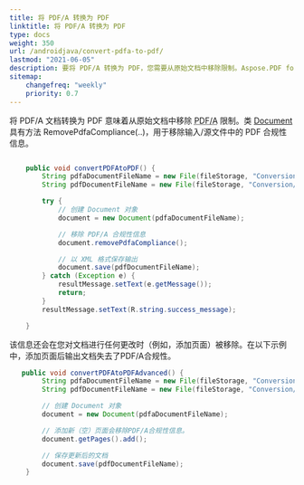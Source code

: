 ```yaml
---
title: 将 PDF/A 转换为 PDF
linktitle: 将 PDF/A 转换为 PDF
type: docs
weight: 350
url: /androidjava/convert-pdfa-to-pdf/
lastmod: "2021-06-05"
description: 要将 PDF/A 转换为 PDF，您需要从原始文档中移除限制。Aspose.PDF for Android via Java 可以轻松简单地解决这个问题。
sitemap:
    changefreq: "weekly"
    priority: 0.7
---
```


将 PDF/A 文档转换为 PDF 意味着从原始文档中移除 <abbr title="Portable Document Format Archive
">PDF/A</abbr> 限制。类 [Document](https://reference.aspose.com/pdf/java/com.aspose.pdf/Document) 具有方法 RemovePdfaCompliance(..)，用于移除输入/源文件中的 PDF 合规性信息。

```java

    public void convertPDFAtoPDF() {
        String pdfaDocumentFileName = new File(fileStorage, "Conversion/sample-pdfa.pdf").toString();
        String pdfDocumentFileName = new File(fileStorage, "Conversion/sample-out.pdf").toString();

        try {
            // 创建 Document 对象
            document = new Document(pdfaDocumentFileName);

            // 移除 PDF/A 合规性信息
            document.removePdfaCompliance();

            // 以 XML 格式保存输出
            document.save(pdfDocumentFileName);
        } catch (Exception e) {
            resultMessage.setText(e.getMessage());
            return;
        }
        resultMessage.setText(R.string.success_message);

    }
```


该信息还会在您对文档进行任何更改时（例如，添加页面）被移除。在以下示例中，添加页面后输出文档失去了PDF/A合规性。

```java
   public void convertPDFAtoPDFAdvanced() {
        String pdfaDocumentFileName = new File(fileStorage, "Conversion/sample-pdfa.pdf").toString();
        String pdfDocumentFileName = new File(fileStorage, "Conversion/sample-out.pdf").toString();

        // 创建 Document 对象
        document = new Document(pdfaDocumentFileName);

        // 添加新（空）页面会移除PDF/A合规性信息。
        document.getPages().add();

        // 保存更新后的文档
        document.save(pdfDocumentFileName);
    }
```
